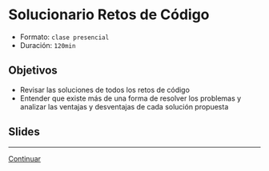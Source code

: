 # Solucionario Retos de Código

- Formato: `clase presencial`
- Duración: `120min`

## Objetivos

- Revisar las soluciones de todos los retos de código
- Entender que existe más de una forma de resolver los problemas y analizar las ventajas y desventajas de cada solución propuesta

## Slides

***
[Continuar](10-quiz-2-control-flow.md)
